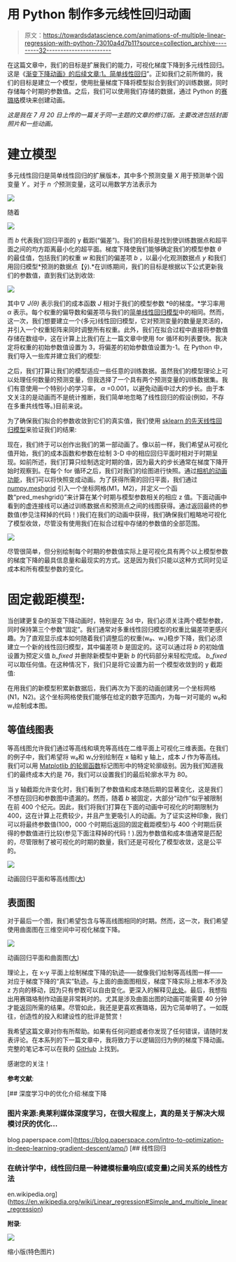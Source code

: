 # 用 Python 制作多元线性回归动画

> 原文：<https://towardsdatascience.com/animations-of-multiple-linear-regression-with-python-73010a4d7b11?source=collection_archive---------32----------------------->

在这篇文章中，我们的目标是扩展我们的能力，可视化梯度下降到多元线性回归。这是《[渐变下降动画》的后续文章:1。简单线性回归](/gradient-descent-animation-1-simple-linear-regression-e49315b24672?source=your_stories_page---------------------------)”。正如我们之前所做的，我们的目标是建立一个模型，使用批量梯度下降将模型拟合到我们的训练数据，同时存储每个时期的参数值。之后，我们可以使用我们存储的数据，通过 Python 的[赛璐珞](https://pypi.org/project/celluloid/)模块来创建动画。

*这是我在 7 月 20 日上传的一篇关于同一主题的文章的修订版。主要改进包括封面照片和一些动画。*

# 建立模型

多元线性回归是简单线性回归的扩展版本，其中多个预测变量 *X* 用于预测单个因变量 *Y* 。对于 *n 个*预测变量，这可以用数学方法表示为

![](img/565ff6f5d9cfabedc53912c6f618efb3.png)

随着

![](img/7f8c56f83d38d558811af74518ef55c2.png)

而 *b* 代表我们回归平面的 y 截距(“偏差”)。我们的目标是找到使训练数据点和超平面之间的均方距离最小化的超平面。梯度下降使我们能够确定我们的模型参数 *θ* 的最佳值，包括我们的权重 *w* 和我们的偏差项 *b* ，以最小化观测数据点 *y* 和我们用回归模型*预测的数据点【ŷ).*在训练期间，我们的目标是根据以下公式更新我们的参数值，直到我们达到收敛:

![](img/dac01d41244c383efe9d99f3667b903b.png)

其中∇ *J(θ)* 表示我们的成本函数 *J* 相对于我们的模型参数 *θ的梯度。*学习率用 *α* 表示。每个权重的偏导数和偏差项与我们的[简单线性回归模型](/gradient-descent-animation-1-simple-linear-regression-e49315b24672?source=your_stories_page---------------------------)中的相同。然而，这一次，我们想要建立一个(多元)线性回归模型，它对预测变量的数量是灵活的，并引入一个权重矩阵来同时调整所有权重。此外，我们在拟合过程中直接将参数值存储在数组中，这在计算上比我们在上一篇文章中使用 for 循环和列表要快。我决定将权重的初始参数值设置为 3，将偏差的初始参数值设置为-1。在 Python 中，我们导入一些库并建立我们的模型:

之后，我们打算让我们的模型适应一些任意的训练数据。虽然我们的模型理论上可以处理任何数量的预测变量，但我选择了一个具有两个预测变量的训练数据集。我们有意使用一个特别小的学习率， *α* =0.001，以避免动画中过大的步长。由于本文关注的是动画而不是统计推断，我们简单地忽略了线性回归的假设(例如，不存在多重共线性等。)目前来说。

为了确保我们拟合的参数收敛到它们的真实值，我们使用 [sklearn 的先天线性回归模型](https://scikit-learn.org/0.20/modules/generated/sklearn.linear_model.LinearRegression.html)来验证我们的结果:

现在，我们终于可以创作出我们的第一部动画了。像以前一样，我们希望从可视化值开始，我们的成本函数和参数在绘制 3-D 中的相应回归平面时相对于时期呈现。如前所述，我们打算只绘制选定时期的值，因为最大的步长通常在梯度下降开始时观察到。在每个 for 循环之后，我们对我们的绘图进行快照。通过[相机的动画功能](https://pypi.org/project/celluloid/)，我们可以将快照变成动画。为了获得所需的回归平面，我们通过 [numpy.meshgrid](https://numpy.org/doc/stable/reference/generated/numpy.meshgrid.html) 引入一个坐标网格(M1，M2)，并定义一个函数“pred_meshgrid()”来计算在某个时期与模型参数相关的相应 z 值。下面动画中看到的虚连接线可以通过训练数据点和预测点之间的线图获得。通过返回最终的参数值(参见注释掉的代码！)我们在我们的动画中获得，我们确保我们粗略地可视化了模型收敛，尽管没有使用我们在拟合过程中存储的参数值的全部范围。

![](img/91d88f98134eb7dd6f9af150aaeb617c.png)

尽管很简单，但分别绘制每个时期的参数值实际上是可视化具有两个以上模型参数的梯度下降的最具信息量和最现实的方式。这是因为我们只能以这种方式同时见证成本和所有模型参数的变化。

# 固定截距模型:

当创建更复杂的渐变下降动画时，特别是在 3d 中，我们必须关注两个模型参数，同时保持第三个参数“固定”。我们通常对多重线性回归模型的权重比偏差项更感兴趣。为了直观显示成本如何随着我们调整后的权重(w₀、w₁)稳步下降，我们必须建立一个新的线性回归模型，其中偏差项 *b* 是固定的。这可以通过将 *b* 的初始值设置为预定义值 *b_fixed* 并删除新模型中更新 *b* 的代码部分来轻松完成。 *b_fixed* 可以取任何值。在这种情况下，我们只是将它设置为前一个模型收敛到的 y 截距值:

在用我们的新模型积累新数据后，我们再次为下面的动画创建另一个坐标网格(N1，N2)。这个坐标网格使我们能够在给定的数字范围内，为每一对可能的 w₀和 w₁绘制成本图。

## 等值线图表

等高线图允许我们通过等高线和填充等高线在二维平面上可视化三维表面。在我们的例子中，我们希望将 w₀和 w₁分别绘制在 x 轴和 y 轴上，成本 *J* 作为等高线。我们可以用 [Matplotlib 的轮廓函数](https://matplotlib.org/3.1.1/api/_as_gen/matplotlib.pyplot.contour.html)标记图形中的特定轮廓级别。因为我们知道我们的最终成本大约是 76，我们可以设置我们的最后轮廓水平为 80。

当 y 轴截距允许变化时，我们看到了参数值和成本随后期的显著变化，这是我们不想在回归和参数图中遗漏的。然而，随着 *b* 被固定，大部分“动作”似乎被限制在前 400 个纪元。因此，我们将我们打算在下面的动画中可视化的时期限制为 400，这在计算上花费较少，并且产生更吸引人的动画。为了证实这种印象，我们可以将最终参数值(100，000 个时期后返回的固定截距模型)与 400 个时期后获得的参数值进行比较(参见下面注释掉的代码！).因为参数值和成本值通常是匹配的，尽管限制了被可视化的时期的数量，我们还是可视化了模型收敛，这是公平的。

![](img/e6e4f0d5fed9256deb7db8e419112ce4.png)

动画回归平面和等高线图([大](https://s1.gifyu.com/images/MultiLinReg_2_large.gif))

## 表面图

对于最后一个图，我们希望包含与等高线图相同的时期。然而，这一次，我们希望使用曲面图在三维空间中可视化梯度下降。

![](img/b1375ef0bfe1c93c084a7fa1337e211c.png)

动画回归平面和曲面图([大](https://s1.gifyu.com/images/MultiLinReg_3_Large.gif))

理论上，在 x-y 平面上绘制梯度下降的轨迹——就像我们绘制等高线图一样——对应于梯度下降的“真实”轨迹。与上面的曲面图相反，梯度下降实际上根本不涉及 z 方向的移动，因为只有参数可以自由变化。更深入的解释见[此处](https://blog.paperspace.com/intro-to-optimization-in-deep-learning-gradient-descent/amp/)。最后，我想指出用赛璐珞制作动画是非常耗时的。尤其是涉及曲面出图的动画可能需要 40 分钟才能返回所需的结果。尽管如此，我还是更喜欢赛璐珞，因为它简单明了。一如既往，创造性的投入和建设性的批评是赞赏！

我希望这篇文章对你有所帮助。如果有任何问题或者你发现了任何错误，请随时发表评论。在本系列的下一篇文章中，我将致力于以逻辑回归为例的梯度下降动画。完整的笔记本可以在我的 [GitHub](https://github.com/BundleOfKent/MultipleLinearRegression) 上找到。

感谢您的关注！

**参考文献**:

[](https://blog.paperspace.com/intro-to-optimization-in-deep-learning-gradient-descent/amp/) [## 深度学习中的优化介绍:梯度下降

### 图片来源:奥莱利媒体深度学习，在很大程度上，真的是关于解决大规模讨厌的优化…

blog.paperspace.com](https://blog.paperspace.com/intro-to-optimization-in-deep-learning-gradient-descent/amp/) [](https://en.wikipedia.org/wiki/Linear_regression#Simple_and_multiple_linear_regression) [## 线性回归

### 在统计学中，线性回归是一种建模标量响应(或变量)之间关系的线性方法

en.wikipedia.org](https://en.wikipedia.org/wiki/Linear_regression#Simple_and_multiple_linear_regression) 

**附录**:

![](img/f05d4341de13f301148300a6448634d7.png)

缩小版(特色图片)